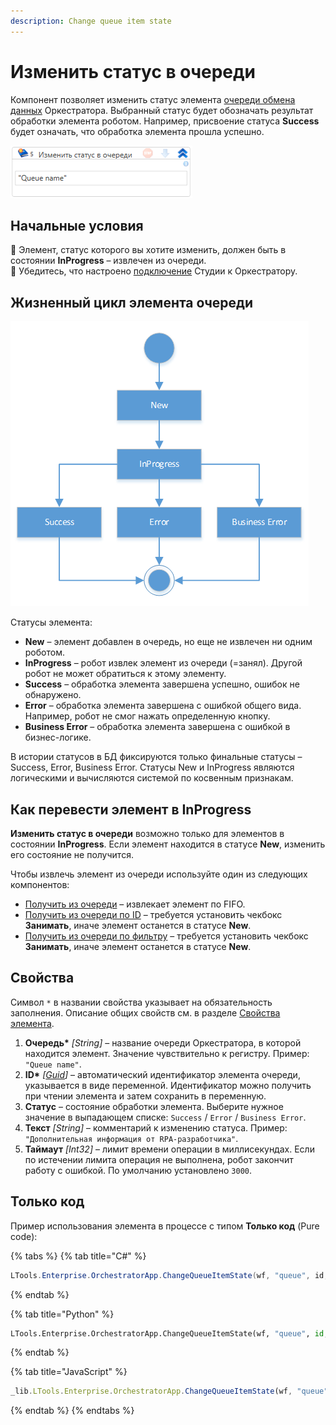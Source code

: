 ```yaml
---
description: Change queue item state
---
```



# Изменить статус в очереди

Компонент позволяет изменить статус элемента [очереди обмена данных](https://docs.primo-rpa.ru/primo-rpa/orchestrator/basics/data-queues) Оркестратора. Выбранный статус будет обозначать результат обработки элемента роботом. Например, присвоение статуса **Success** будет означать, что обработка элемента прошла успешно.

![](../../../../resources/activities/basic/orchestrator/queues/change-status-orch-queue-items.png)

## Начальные условия

:small_blue_diamond: Элемент, статус которого вы хотите изменить, должен быть в состоянии **InProgress** – извлечен из очереди.\
:small_blue_diamond: Убедитесь, что настроено [подключение](https://docs.primo-rpa.ru/primo-rpa/primo-studio/settings#orkestrator) Студии к Оркестратору.

## Жизненный цикл элемента очереди

![](../../../../resources/activities/basic/orchestrator/queues/items-states-diargam.png)  

Статусы элемента: 
* **New** – элемент добавлен в очередь, но еще не извлечен ни одним роботом. 
* **InProgress** – робот извлек элемент из очереди (=занял). Другой робот не может обратиться к этому элементу.
* **Success** – обработка элемента завершена успешно, ошибок не обнаружено.
* **Error** – обработка элемента завершена с ошибкой общего вида. Например, робот не смог нажать определенную кнопку.
* **Business Error** – обработка элемента завершена с ошибкой в бизнес-логике.

В истории статусов в БД фиксируются только финальные статусы – Success, Error, Business Error. Статусы New и InProgress являются логическими и вычисляются системой по косвенным признакам. 

## Как перевести элемент в InProgress

**Изменить статус в очереди** возможно только для элементов в состоянии **InProgress**. Если элемент находится в статусе **New**, изменить его состояние не получится.

Чтобы извлечь элемент из очереди используйте один из следующих компонентов:
* [Получить из очереди](https://docs.primo-rpa.ru/primo-rpa/g\_elements/el\_basic/els\_orch/els\_queues/readfromqueue) – извлекает элемент по FIFO.
* [Получить из очереди по ID](https://docs.primo-rpa.ru/primo-rpa/g_elements/el_basic/els_orch/els_queues/peekqueueid) – требуется установить чекбокс **Занимать**, иначе элемент останется в статусе **New**.
* [Получить из очереди по фильтру](https://docs.primo-rpa.ru/primo-rpa/g_elements/el_basic/els_orch/els_queues/peekqueuefilter) – требуется установить чекбокс **Занимать**, иначе элемент останется в статусе **New**.



## Свойства

Символ `*` в названии свойства указывает на обязательность заполнения. Описание общих свойств см. в разделе [Свойства элемента](https://docs.primo-rpa.ru/primo-rpa/primo-studio/process/elements#svoistva-elementa).

1. **Очередь\*** *[String]* – название очереди Оркестратора, в которой находится элемент. Значение чувствительно к регистру. Пример: `"Queue name"`.
2. **ID\*** *[[Guid](https://learn.microsoft.com/ru-ru/dotnet/api/system.guid?view=net-8.0&viewFallbackFrom=net-4.6.1)]* – автоматический идентификатор элемента очереди, указывается в виде переменной. Идентификатор можно получить при чтении элемента и затем сохранить в переменную. 
3. **Статус** – состояние обработки элемента. Выберите нужное значение в выпадающем списке: `Success` / `Error` / `Business Error`.
4. **Текст** *[String]* – комментарий к изменению статуса. Пример: `"Дополнительная информация от RPA-разработчика"`.
5. **Таймаут** *[Int32]* – лимит времени операции в миллисекундах. Если по истечении лимита операция не выполнена, робот закончит работу с ошибкой. По умолчанию установлено `3000`.



## Только код

Пример использования элемента в процессе с типом **Только код** (Pure code):

{% tabs %}
{% tab title="C#" %}
```csharp
LTools.Enterprise.OrchestratorApp.ChangeQueueItemState(wf, "queue", id, LTools.Enums.ExchangeQueueValueEventType.Success, "txt");
```
{% endtab %}

{% tab title="Python" %}
```python
LTools.Enterprise.OrchestratorApp.ChangeQueueItemState(wf, "queue", id, LTools.Enums.ExchangeQueueValueEventType.Success, "txt")
```
{% endtab %}

{% tab title="JavaScript" %}
```javascript
_lib.LTools.Enterprise.OrchestratorApp.ChangeQueueItemState(wf, "queue", id, _lib.LTools.Enums.ExchangeQueueValueEventType.Success, "txt");
```
{% endtab %}
{% endtabs %}
